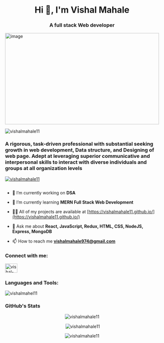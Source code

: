 <h1 align="center">Hi 👋, I'm Vishal Mahale</h1>
<h3 align="center">A full stack Web developer</h3>
<img height="300px" width="100%"  src="https://media-exp1.licdn.com/dms/image/C4D16AQFDUsBYLQRtRg/profile-displaybackgroundimage-shrink_350_1400/0/1656051157737?e=1669248000&v=beta&t=tTA28EQJZA23h2lDwz08sDbBqVrAuZx_TJV6rE5ZiwM" alt="image"/>

<p align="left"> <img src="https://komarev.com/ghpvc/?username=vishalmahale11&label=Profile%20views&color=0e75b6&style=flat" alt="vishalmahale11" /> </p>
<h3>A rigorous, task-driven professional with substantial
seeking growth in web development, Data structure,
and Designing of web page. Adept at leveraging
superior communicative and interpersonal skills to
interact with diverse individuals and groups at all
organization levels</h3>

<p align="left"> <a href="https://github.com/ryo-ma/github-profile-trophy"><img src="https://github-profile-trophy.vercel.app/?username=vishalmahale11" alt="vishalmahale11" /></a> </p>

<p align="left"> <a href="https://twitter.com/" target="blank"><img src="https://img.shields.io/twitter/follow/?logo=twitter&style=for-the-badge" alt="" /></a> </p>

- 🔭 I’m currently working on **DSA**

- 🌱 I’m currently learning **MERN Full Stack Web Development**

- 👨‍💻 All of my projects are available at [https://vishalmahale11.github.io/](https://vishalmahale11.github.io/)

- 💬 Ask me about **React, JavaScript, Redux, HTML, CSS, NodeJS, Express, MongoDB**

- 📫 How to reach me **vishalmahale974@gmail.com**

<h3 align="left">Connect with me:</h3>
<p align="left">
<a href="https://linkedin.com/in/vishal-mahale-87688a192" target="blank"><img align="center" src="https://raw.githubusercontent.com/rahuldkjain/github-profile-readme-generator/master/src/images/icons/Social/linked-in-alt.svg" alt="vishal-mahale-87688a192" height="30" width="40" /></a>

</p>

<h3 align="left">Languages and Tools:</h3>
<!-- <p align="left"> <a href="https://babeljs.io/" target="_blank" rel="noreferrer"> <img src="https://user-images.githubusercontent.com/56288/58110630-8a3c1080-7bb5-11e9-8f16-afa391dc4223.jpg" alt="babel" width="40" height="40"/> </a> <a href="https://www.w3schools.com/css/" target="_blank" rel="noreferrer"> <img src="https://raw.githubusercontent.com/devicons/devicon/master/icons/css3/css3-original-wordmark.svg" alt="css3" width="40" height="40"/> </a> <a href="https://www.cypress.io" target="_blank" rel="noreferrer"> <img src="https://blog.knoldus.com/wp-content/uploads/2022/04/cypress.png" alt="cypress" width="40" height="40"/> </a> <a href="https://expressjs.com" target="_blank" rel="noreferrer"> <img src="https://w7.pngwing.com/pngs/925/447/png-transparent-express-js-node-js-javascript-mongodb-node-js-text-trademark-logo.png" alt="express" width="40" height="40"/> </a> <a href="https://git-scm.com/" target="_blank" rel="noreferrer"> <img src="https://www.vectorlogo.zone/logos/git-scm/git-scm-icon.svg" alt="git" width="40" height="40"/> </a> <a href="https://heroku.com" target="_blank" rel="noreferrer"> <img src="https://www.vectorlogo.zone/logos/heroku/heroku-icon.svg" alt="heroku" width="40" height="40"/> </a> <a href="https://www.w3.org/html/" target="_blank" rel="noreferrer"> <img src="https://raw.githubusercontent.com/devicons/devicon/master/icons/html5/html5-original-wordmark.svg" alt="html5" width="40" height="40"/> </a> <a href="https://developer.mozilla.org/en-US/docs/Web/JavaScript" target="_blank" rel="noreferrer"> <img src="https://raw.githubusercontent.com/devicons/devicon/master/icons/javascript/javascript-original.svg" alt="javascript" width="40" height="40"/> </a> <a href="https://jestjs.io" target="_blank" rel="noreferrer"> <img src="https://www.vectorlogo.zone/logos/jestjsio/jestjsio-icon.svg" alt="jest" width="40" height="40"/> </a> <a href="https://www.mongodb.com/" target="_blank" rel="noreferrer"> <img src="https://raw.githubusercontent.com/devicons/devicon/master/icons/mongodb/mongodb-original-wordmark.svg" alt="mongodb" width="40" height="40"/> </a> <a href="https://nodejs.org" target="_blank" rel="noreferrer"> <img src="https://raw.githubusercontent.com/devicons/devicon/master/icons/nodejs/nodejs-original-wordmark.svg" alt="nodejs" width="40" height="40"/> </a> <a href="https://postman.com" target="_blank" rel="noreferrer"> <img src="https://www.vectorlogo.zone/logos/getpostman/getpostman-icon.svg" alt="postman" width="40" height="40"/> </a> <a href="https://reactjs.org/" target="_blank" rel="noreferrer"> <img src="https://raw.githubusercontent.com/devicons/devicon/master/icons/react/react-original-wordmark.svg" alt="react" width="40" height="40"/> </a> <a href="https://redux.js.org" target="_blank" rel="noreferrer"> <img src="https://raw.githubusercontent.com/devicons/devicon/master/icons/redux/redux-original.svg" alt="redux" width="40" height="40"/> </a> <a href="https://www.typescriptlang.org/" target="_blank" rel="noreferrer"> <img src="https://raw.githubusercontent.com/devicons/devicon/master/icons/typescript/typescript-original.svg" alt="typescript" width="40" height="40"/> </a> </p> -->
<img src="https://user-images.githubusercontent.com/82999542/132934744-131c1891-4a4f-4e88-a64a-36720ad7470b.png" alt="vishalmahel11"/>

<h3>GitHub's Stats</h3>
<p align="center"><img align="center" src="https://github-readme-stats.vercel.app/api/top-langs?username=vishalmahale11&show_icons=true&locale=en&layout=compact" alt="vishalmahale11" /></p>

<p align="center">&nbsp;<img align="center" src="https://github-readme-stats.vercel.app/api?username=vishalmahale11&show_icons=true&locale=en" alt="vishalmahale11" /></p>

<p align="center"><img align="center" src="https://github-readme-streak-stats.herokuapp.com/?user=vishalmahale11&" alt="vishalmahale11" /></p>
